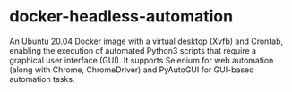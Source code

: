 # docker-headless-automation
An Ubuntu 20.04 Docker image with a virtual desktop (Xvfb) and Crontab, enabling the execution of automated Python3 scripts that require a graphical user interface (GUI). It supports Selenium for web automation (along with Chrome, ChromeDriver) and PyAutoGUI for GUI-based automation tasks.
